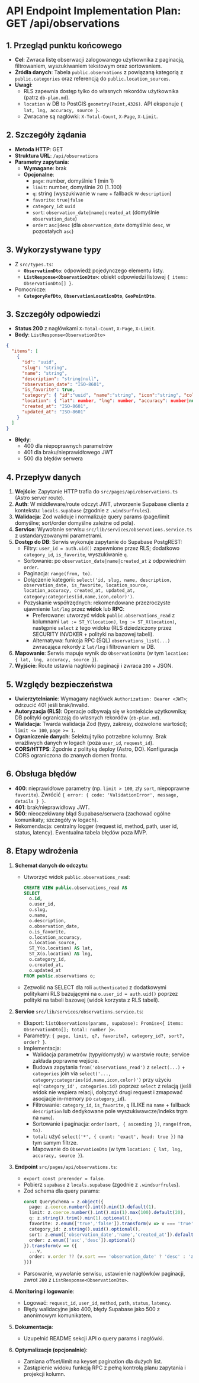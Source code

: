 # API Endpoint Implementation Plan: GET /api/observations

## 1. Przegląd punktu końcowego
- **Cel**: Zwraca listę obserwacji zalogowanego użytkownika z paginacją, filtrowaniem, wyszukiwaniem tekstowym oraz sortowaniem.
- **Źródła danych**: Tabela `public.observations` z powiązaną kategorią z `public.categories` oraz referencją do `public.location_sources`.
- **Uwagi**:
  - RLS zapewnia dostęp tylko do własnych rekordów użytkownika (patrz `db-plan.md`).
  - `location` w DB to PostGIS `geometry(Point,4326)`. API eksponuje `{ lat, lng, accuracy, source }`.
  - Zwracane są nagłówki: `X-Total-Count`, `X-Page`, `X-Limit`.

## 2. Szczegóły żądania
- **Metoda HTTP**: GET
- **Struktura URL**: `/api/observations`
- **Parametry zapytania**:
  - **Wymagane**: brak
  - **Opcjonalne**:
    - `page`: number, domyślnie 1 (min 1)
    - `limit`: number, domyślnie 20 (1..100)
    - `q`: string (wyszukiwanie w `name` + fallback w `description`)
    - `favorite`: `true|false`
    - `category_id`: `uuid`
    - `sort`: `observation_date|name|created_at` (domyślnie `observation_date`)
    - `order`: `asc|desc` (dla `observation_date` domyślnie `desc`, w pozostałych `asc`)

## 3. Wykorzystywane typy
- Z `src/types.ts`:
  - **`ObservationDto`**: odpowiedź pojedynczego elementu listy.
  - **`ListResponse<ObservationDto>`**: obiekt odpowiedzi listowej `{ items: ObservationDto[] }`.
- Pomocnicze:
  - **`CategoryRefDto`**, **`ObservationLocationDto`**, **`GeoPointDto`**.

## 3. Szczegóły odpowiedzi
- **Status 200** z nagłówkami `X-Total-Count`, `X-Page`, `X-Limit`.
- **Body**: `ListResponse<ObservationDto>`
```json
{
  "items": [
    {
      "id": "uuid",
      "slug": "string",
      "name": "string",
      "description": "string|null",
      "observation_date": "ISO-8601",
      "is_favorite": true,
      "category": { "id":"uuid", "name":"string", "icon":"string", "color":"#RRGGBB" },
      "location": { "lat": number, "lng": number, "accuracy": number|null, "source":"manual|gps|null" },
      "created_at": "ISO-8601",
      "updated_at": "ISO-8601"
    }
  ]
}
```
- **Błędy**:
  - 400 dla niepoprawnych parametrów
  - 401 dla braku/nieprawidłowego JWT
  - 500 dla błędów serwera

## 4. Przepływ danych
1. **Wejście**: Zapytanie HTTP trafia do `src/pages/api/observations.ts` (Astro server route).
2. **Auth**: W middleware/route odczyt JWT, utworzenie Supabase clienta z kontekstu: `locals.supabase` (zgodnie z `.windsurfrules`).
3. **Walidacja**: Zod waliduje i normalizuje query params (page/limit domyślne; sort/order domyślne zależne od pola).
4. **Service**: Wywołanie serwisu `src/lib/services/observations.service.ts` z ustandaryzowanymi parametrami.
5. **Dostęp do DB**: Serwis wykonuje zapytanie do Supabase PostgREST:
   - Filtry: `user_id = auth.uid()` zapewnione przez RLS; dodatkowo `category_id`, `is_favorite`, wyszukiwanie `q`.
   - Sortowanie: po `observation_date|name|created_at` z odpowiednim `order`.
   - Paginacja: `range(from, to)`.
   - Dołączenie kategorii: `select('id, slug, name, description, observation_date, is_favorite, location_source, location_accuracy, created_at, updated_at, category:categories(id,name,icon,color)')`.
   - Pozyskanie współrzędnych: rekomendowane przezroczyste ujawnienie `lat/lng` przez **widok** lub **RPC**:
     - Preferowane: utworzyć widok `public.observations_read` z kolumnami `lat := ST_Y(location)`, `lng := ST_X(location)`, następnie `select` z tego widoku (RLS dziedziczony przez SECURITY INVOKER + polityki na bazowej tabeli).
     - Alternatywa: funkcja RPC (SQL) `observations_list(...)` zwracająca rekordy z `lat/lng` i filtrowaniem w DB.
6. **Mapowanie**: Serwis mapuje wynik do `ObservationDto` (w tym `location: { lat, lng, accuracy, source }`).
7. **Wyjście**: Route ustawia nagłówki paginacji i zwraca `200` + JSON.

## 5. Względy bezpieczeństwa
- **Uwierzytelnianie**: Wymagany nagłówek `Authorization: Bearer <JWT>`; odrzucić 401 jeśli brak/invalid.
- **Autoryzacja (RLS)**: Operacje odbywają się w kontekście użytkownika; DB polityki ograniczają do własnych rekordów (`db-plan.md`).
- **Walidacja**: Twarda walidacja Zod (typy, zakresy, dozwolone wartości); `limit <= 100`, `page >= 1`.
- **Ograniczenie danych**: Selektuj tylko potrzebne kolumny. Brak wrażliwych danych w logach (poza `user_id`, `request_id`).
- **CORS/HTTPS**: Zgodnie z polityką deploy (Astro, DO). Konfiguracja CORS ograniczona do znanych domen frontu.

## 6. Obsługa błędów
- **400**: nieprawidłowe parametry (np. `limit > 100`, zły `sort`, niepoprawne `favorite`). Zwrócić `{ error: { code: 'ValidationError', message, details } }`.
- **401**: brak/nieprawidłowy JWT.
- **500**: nieoczekiwany błąd Supabase/serwera (zachować ogólne komunikaty; szczegóły w logach).
- Rekomendacja: centralny logger (request id, method, path, user id, status, latency). Ewentualna tabela błędów poza MVP.

## 8. Etapy wdrożenia
1. **Schemat danych do odczytu**:
   - Utworzyć widok `public.observations_read`:
     ```sql
     CREATE VIEW public.observations_read AS
     SELECT
       o.id,
       o.user_id,
       o.slug,
       o.name,
       o.description,
       o.observation_date,
       o.is_favorite,
       o.location_accuracy,
       o.location_source,
       ST_Y(o.location) AS lat,
       ST_X(o.location) AS lng,
       o.category_id,
       o.created_at,
       o.updated_at
     FROM public.observations o;
     ```
   - Zezwolić na SELECT dla roli `authenticated` z dodatkowymi politykami RLS bazującymi na `o.user_id = auth.uid()` poprzez polityki na tabeli bazowej (widok korzysta z RLS tabeli).

2. **Service** `src/lib/services/observations.service.ts`:
   - Eksport: `listObservations(params, supabase): Promise<{ items: ObservationDto[]; total: number }>`.
   - Parametry: `{ page, limit, q?, favorite?, category_id?, sort?, order? }`.
   - Implementacja:
     - Walidacja parametrów (typy/domysły) w warstwie route; service zakłada poprawne wejście.
     - Budowa zapytania `from('observations_read')` z `select(...)` + `categories` join via `select('..., category:categories(id,name,icon,color)')` przy użyciu `eq('category_id', categories.id)` poprzez `select` z relacją (jeśli widok nie wspiera relacji, dołączyć drugi request i zmapować asocjacje in-memory po `category_id`).
     - Filtrowanie: `category_id`, `is_favorite`, `q` (ILIKE na `name` + fallback `description` lub dedykowane pole wyszukiwawcze/indeks trgm na `name`).
     - Sortowanie i paginacja: `order(sort, { ascending })`, `range(from, to)`.
     - `total`: użyć `select('*', { count: 'exact', head: true })` na tym samym filtrze.
     - Mapowanie do `ObservationDto` (w tym `location: { lat, lng, accuracy, source }`).

3. **Endpoint** `src/pages/api/observations.ts`:
   - `export const prerender = false`.
   - Pobierz `supabase` z `locals.supabase` (zgodnie z `.windsurfrules`).
   - Zod schema dla query params:
     ```ts
     const QuerySchema = z.object({
       page: z.coerce.number().int().min(1).default(1),
       limit: z.coerce.number().int().min(1).max(100).default(20),
       q: z.string().trim().min(1).optional(),
       favorite: z.enum(['true','false']).transform(v => v === 'true').optional(),
       category_id: z.string().uuid().optional(),
       sort: z.enum(['observation_date','name','created_at']).default('observation_date'),
       order: z.enum(['asc','desc']).optional()
     }).transform(v => ({
       ...v,
       order: v.order ?? (v.sort === 'observation_date' ? 'desc' : 'asc')
     }))
     ```
   - Parsowanie, wywołanie serwisu, ustawienie nagłówków paginacji, zwrot `200` z `ListResponse<ObservationDto>`.
 
4. **Monitoring i logowanie**:
   - Logować: `request_id`, `user_id`, `method`, `path`, `status`, `latency`.
   - Błędy walidacyjne jako 400, błędy Supabase jako 500 z anonimowym komunikatem.

5. **Dokumentacja**:
   - Uzupełnić README sekcji API o query params i nagłówki.

6. **Optymalizacje (opcjonalnie)**:
   - Zamiana offset/limit na keyset pagination dla dużych list.
   - Zastąpienie widoku funkcją RPC z pełną kontrolą planu zapytania i projekcji kolumn.
